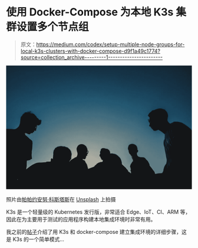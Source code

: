 # 使用 Docker-Compose 为本地 K3s 集群设置多个节点组

> 原文：<https://medium.com/codex/setup-multiple-node-groups-for-local-k3s-clusters-with-docker-compose-d9f1a49c1774?source=collection_archive---------1----------------------->

![](img/8ff65687ffd60dcf715c43ab452400e6.png)

照片由[帕帕约安努·科斯塔斯](https://unsplash.com/@papaioannou_kostas?utm_source=unsplash&utm_medium=referral&utm_content=creditCopyText)在 [Unsplash](https://unsplash.com/s/photos/node-group?utm_source=unsplash&utm_medium=referral&utm_content=creditCopyText) 上拍摄

K3s 是一个轻量级的 Kubernetes 发行版，非常适合 Edge、IoT、CI、ARM 等，因此在为主要用于测试的应用程序构建本地集成环境时非常有用。

我之前的[帖子](/codex/setup-local-integration-environment-with-k3s-and-docker-compose-13fd815765cc)介绍了用 K3s 和 docker-compose 建立集成环境的详细步骤，这是 K3s 的一个简单模式…
